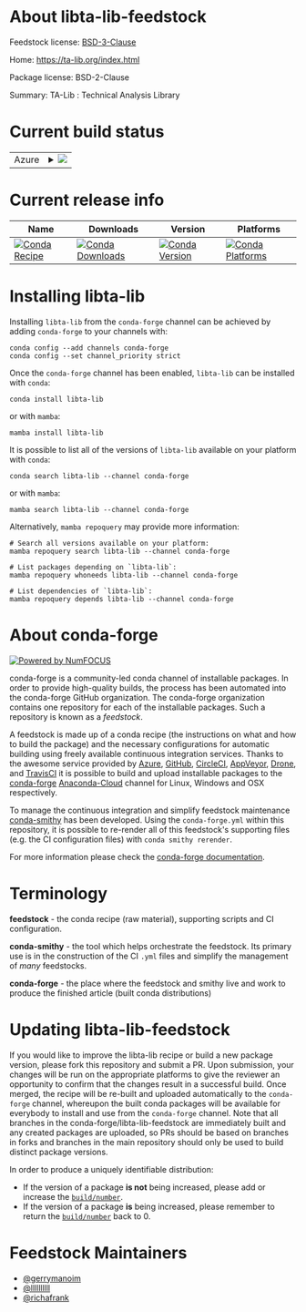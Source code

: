 About libta-lib-feedstock
=========================

Feedstock license: [BSD-3-Clause](https://github.com/conda-forge/libta-lib-feedstock/blob/main/LICENSE.txt)

Home: https://ta-lib.org/index.html

Package license: BSD-2-Clause

Summary: TA-Lib : Technical Analysis Library

Current build status
====================


<table>
    
  <tr>
    <td>Azure</td>
    <td>
      <details>
        <summary>
          <a href="https://dev.azure.com/conda-forge/feedstock-builds/_build/latest?definitionId=10820&branchName=main">
            <img src="https://dev.azure.com/conda-forge/feedstock-builds/_apis/build/status/libta-lib-feedstock?branchName=main">
          </a>
        </summary>
        <table>
          <thead><tr><th>Variant</th><th>Status</th></tr></thead>
          <tbody><tr>
              <td>linux_64</td>
              <td>
                <a href="https://dev.azure.com/conda-forge/feedstock-builds/_build/latest?definitionId=10820&branchName=main">
                  <img src="https://dev.azure.com/conda-forge/feedstock-builds/_apis/build/status/libta-lib-feedstock?branchName=main&jobName=linux&configuration=linux%20linux_64_" alt="variant">
                </a>
              </td>
            </tr><tr>
              <td>linux_aarch64</td>
              <td>
                <a href="https://dev.azure.com/conda-forge/feedstock-builds/_build/latest?definitionId=10820&branchName=main">
                  <img src="https://dev.azure.com/conda-forge/feedstock-builds/_apis/build/status/libta-lib-feedstock?branchName=main&jobName=linux&configuration=linux%20linux_aarch64_" alt="variant">
                </a>
              </td>
            </tr><tr>
              <td>linux_ppc64le</td>
              <td>
                <a href="https://dev.azure.com/conda-forge/feedstock-builds/_build/latest?definitionId=10820&branchName=main">
                  <img src="https://dev.azure.com/conda-forge/feedstock-builds/_apis/build/status/libta-lib-feedstock?branchName=main&jobName=linux&configuration=linux%20linux_ppc64le_" alt="variant">
                </a>
              </td>
            </tr><tr>
              <td>osx_64</td>
              <td>
                <a href="https://dev.azure.com/conda-forge/feedstock-builds/_build/latest?definitionId=10820&branchName=main">
                  <img src="https://dev.azure.com/conda-forge/feedstock-builds/_apis/build/status/libta-lib-feedstock?branchName=main&jobName=osx&configuration=osx%20osx_64_" alt="variant">
                </a>
              </td>
            </tr><tr>
              <td>osx_arm64</td>
              <td>
                <a href="https://dev.azure.com/conda-forge/feedstock-builds/_build/latest?definitionId=10820&branchName=main">
                  <img src="https://dev.azure.com/conda-forge/feedstock-builds/_apis/build/status/libta-lib-feedstock?branchName=main&jobName=osx&configuration=osx%20osx_arm64_" alt="variant">
                </a>
              </td>
            </tr><tr>
              <td>win_64</td>
              <td>
                <a href="https://dev.azure.com/conda-forge/feedstock-builds/_build/latest?definitionId=10820&branchName=main">
                  <img src="https://dev.azure.com/conda-forge/feedstock-builds/_apis/build/status/libta-lib-feedstock?branchName=main&jobName=win&configuration=win%20win_64_" alt="variant">
                </a>
              </td>
            </tr>
          </tbody>
        </table>
      </details>
    </td>
  </tr>
</table>

Current release info
====================

| Name | Downloads | Version | Platforms |
| --- | --- | --- | --- |
| [![Conda Recipe](https://img.shields.io/badge/recipe-libta--lib-green.svg)](https://anaconda.org/conda-forge/libta-lib) | [![Conda Downloads](https://img.shields.io/conda/dn/conda-forge/libta-lib.svg)](https://anaconda.org/conda-forge/libta-lib) | [![Conda Version](https://img.shields.io/conda/vn/conda-forge/libta-lib.svg)](https://anaconda.org/conda-forge/libta-lib) | [![Conda Platforms](https://img.shields.io/conda/pn/conda-forge/libta-lib.svg)](https://anaconda.org/conda-forge/libta-lib) |

Installing libta-lib
====================

Installing `libta-lib` from the `conda-forge` channel can be achieved by adding `conda-forge` to your channels with:

```
conda config --add channels conda-forge
conda config --set channel_priority strict
```

Once the `conda-forge` channel has been enabled, `libta-lib` can be installed with `conda`:

```
conda install libta-lib
```

or with `mamba`:

```
mamba install libta-lib
```

It is possible to list all of the versions of `libta-lib` available on your platform with `conda`:

```
conda search libta-lib --channel conda-forge
```

or with `mamba`:

```
mamba search libta-lib --channel conda-forge
```

Alternatively, `mamba repoquery` may provide more information:

```
# Search all versions available on your platform:
mamba repoquery search libta-lib --channel conda-forge

# List packages depending on `libta-lib`:
mamba repoquery whoneeds libta-lib --channel conda-forge

# List dependencies of `libta-lib`:
mamba repoquery depends libta-lib --channel conda-forge
```


About conda-forge
=================

[![Powered by
NumFOCUS](https://img.shields.io/badge/powered%20by-NumFOCUS-orange.svg?style=flat&colorA=E1523D&colorB=007D8A)](https://numfocus.org)

conda-forge is a community-led conda channel of installable packages.
In order to provide high-quality builds, the process has been automated into the
conda-forge GitHub organization. The conda-forge organization contains one repository
for each of the installable packages. Such a repository is known as a *feedstock*.

A feedstock is made up of a conda recipe (the instructions on what and how to build
the package) and the necessary configurations for automatic building using freely
available continuous integration services. Thanks to the awesome service provided by
[Azure](https://azure.microsoft.com/en-us/services/devops/), [GitHub](https://github.com/),
[CircleCI](https://circleci.com/), [AppVeyor](https://www.appveyor.com/),
[Drone](https://cloud.drone.io/welcome), and [TravisCI](https://travis-ci.com/)
it is possible to build and upload installable packages to the
[conda-forge](https://anaconda.org/conda-forge) [Anaconda-Cloud](https://anaconda.org/)
channel for Linux, Windows and OSX respectively.

To manage the continuous integration and simplify feedstock maintenance
[conda-smithy](https://github.com/conda-forge/conda-smithy) has been developed.
Using the ``conda-forge.yml`` within this repository, it is possible to re-render all of
this feedstock's supporting files (e.g. the CI configuration files) with ``conda smithy rerender``.

For more information please check the [conda-forge documentation](https://conda-forge.org/docs/).

Terminology
===========

**feedstock** - the conda recipe (raw material), supporting scripts and CI configuration.

**conda-smithy** - the tool which helps orchestrate the feedstock.
                   Its primary use is in the construction of the CI ``.yml`` files
                   and simplify the management of *many* feedstocks.

**conda-forge** - the place where the feedstock and smithy live and work to
                  produce the finished article (built conda distributions)


Updating libta-lib-feedstock
============================

If you would like to improve the libta-lib recipe or build a new
package version, please fork this repository and submit a PR. Upon submission,
your changes will be run on the appropriate platforms to give the reviewer an
opportunity to confirm that the changes result in a successful build. Once
merged, the recipe will be re-built and uploaded automatically to the
`conda-forge` channel, whereupon the built conda packages will be available for
everybody to install and use from the `conda-forge` channel.
Note that all branches in the conda-forge/libta-lib-feedstock are
immediately built and any created packages are uploaded, so PRs should be based
on branches in forks and branches in the main repository should only be used to
build distinct package versions.

In order to produce a uniquely identifiable distribution:
 * If the version of a package **is not** being increased, please add or increase
   the [``build/number``](https://docs.conda.io/projects/conda-build/en/latest/resources/define-metadata.html#build-number-and-string).
 * If the version of a package **is** being increased, please remember to return
   the [``build/number``](https://docs.conda.io/projects/conda-build/en/latest/resources/define-metadata.html#build-number-and-string)
   back to 0.

Feedstock Maintainers
=====================

* [@gerrymanoim](https://github.com/gerrymanoim/)
* [@llllllllll](https://github.com/llllllllll/)
* [@richafrank](https://github.com/richafrank/)

